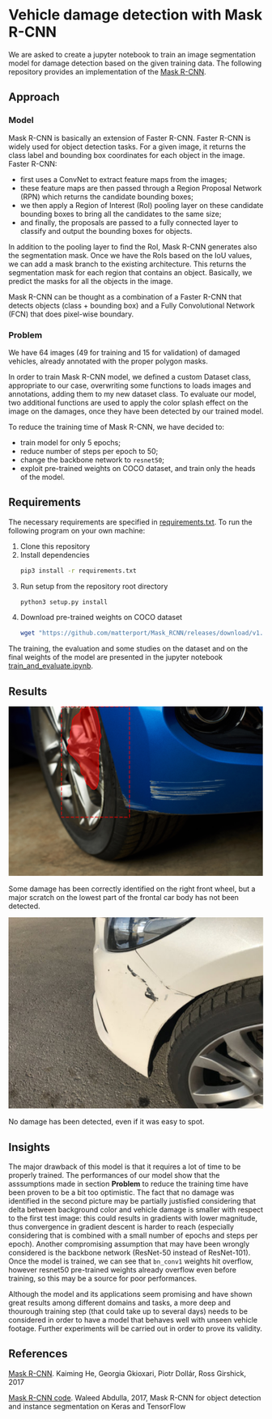 
# Vehicle damage detection with Mask R-CNN
We are asked to create a jupyter notebook to train an image segmentation model for damage detection based on the given training data. The following repository provides an implementation of the [Mask R-CNN](https://github.com/matterport/Mask_RCNN). 

## Approach
### Model
Mask R-CNN is basically an extension of Faster R-CNN. Faster R-CNN is widely used for object detection tasks. For a given image, it returns the class label and bounding box coordinates for each object in the image. Faster R-CNN:
- first uses a ConvNet to extract feature maps from the images;
- these feature maps are then passed through a Region Proposal Network (RPN) which returns the candidate bounding boxes;
- we then apply a Region of Interest (RoI) pooling layer on these candidate bounding boxes to bring all the candidates to the same size;
- and finally, the proposals are passed to a fully connected layer to classify and output the bounding boxes for objects.

In addition to the pooling layer to find the RoI, Mask R-CNN generates also the segmentation mask. Once we have the RoIs based on the IoU values, we can add a mask branch to the existing architecture. This returns the segmentation mask for each region that contains an object. Basically, we predict the masks for all the objects in the image. 

Mask R-CNN can be thought as a combination of a Faster R-CNN that detects objects (class + bounding box) and a Fully Convolutional Network (FCN) that does pixel-wise boundary.

### Problem
We have 64 images (49 for training and 15 for validation) of damaged vehicles, already annotated with the proper polygon masks. 

In order to train Mask R-CNN model, we defined a custom Dataset class, appropriate to our case, overwriting some functions to loads images and annotations, adding them to my new dataset class. To evaluate our model, two additional functions are used to apply the color splash effect on the image on the damages, once they have been detected by our trained model. 

To reduce the training time of Mask R-CNN, we have decided to: 
- train model for only 5 epochs;
- reduce number of steps per epoch to 50;
- change the backbone network to `resnet50`;
- exploit pre-trained weights on COCO dataset, and train only the heads of the model. 


## Requirements
The necessary requirements are specified in [requirements.txt](https://github.com/lucabnf/damage-detection/blob/master/requirements.txt). To run the following program on your own machine: 
1. Clone this repository
2. Install dependencies
   ```bash
   pip3 install -r requirements.txt
   ```
3. Run setup from the repository root directory
    ```bash
    python3 setup.py install
    ``` 
4. Download pre-trained weights on COCO dataset
   ```bash
   wget "https://github.com/matterport/Mask_RCNN/releases/download/v1.0/mask_rcnn_coco.h5"
   ```

The training, the evaluation and some studies on the dataset and on the final weights of the model are presented in the jupyter notebook [train_and_evaluate.ipynb](https://github.com/lucabnf/damage-detection/blob/master/train_and_evaluate.ipynb).

## Results
![Result on test image test1.png](images/detected_damage_test1.png)

Some damage has been correctly identified on the right front wheel, but a major scratch on the lowest part of the frontal car body has not been detected.

![Result on test image test2.png](images/detected_damage_test2.png)

No damage has been detected, even if it was easy to spot.

## Insights
The major drawback of this model is that it requires a lot of time to be properly trained. The performances of our model show that the asssumptions made in section **Problem** to reduce the training time have been proven to be a bit too optimistic. The fact that no damage was identified in the second picture may be partially justisfied considering that delta between background color and vehicle damage is smaller with respect to the first test image: this could results in gradients with lower magnitude, thus convergence in gradient descent is harder to reach (especially considering that is combined with a small number of epochs and steps per epoch). Another compromising assumption that may have been wrongly considered is the backbone network (ResNet-50 instead of ResNet-101). Once the model is trained, we can see that `bn_conv1` weights hit overflow, however resnet50 pre-trained weights already overflow even before training, so this may be a source for poor performances.  

Although the model and its applications seem promising and have shown great results among different domains and tasks, a more deep and thourough training step (that could take up to several days) needs to be considered in order to have a model that behaves well with unseen vehicle footage. Further experiments will be carried out in order to prove its validity.

## References
[Mask R-CNN](https://arxiv.org/abs/1703.06870). Kaiming He, Georgia Gkioxari, Piotr Dollár, Ross Girshick, 2017

[Mask R-CNN code](https://github.com/matterport/Mask_RCNN). Waleed Abdulla, 2017, Mask R-CNN for object detection and instance segmentation on Keras and TensorFlow
